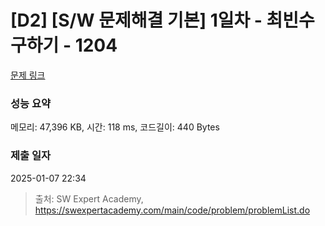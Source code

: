 # [D2] [S/W 문제해결 기본] 1일차 - 최빈수 구하기 - 1204 

[문제 링크](https://swexpertacademy.com/main/code/problem/problemDetail.do?contestProbId=AV13zo1KAAACFAYh) 

### 성능 요약

메모리: 47,396 KB, 시간: 118 ms, 코드길이: 440 Bytes

### 제출 일자

2025-01-07 22:34



> 출처: SW Expert Academy, https://swexpertacademy.com/main/code/problem/problemList.do